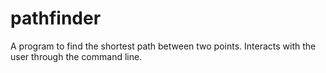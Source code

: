 # pathfinder
 A program to find the shortest path between two points.
 Interacts with the user through the command line.
